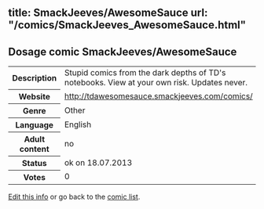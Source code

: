 title: SmackJeeves/AwesomeSauce
url: "/comics/SmackJeeves_AwesomeSauce.html"
---
Dosage comic SmackJeeves/AwesomeSauce
-----------------------------------------

<p id="msg"></p>
<script type="text/javascript">
if (window.location.search === '?edit_info_mail=sent_ok') {
  var elem = document.getElementById("msg");
  elem.innerHTML = 'Edited information sucessfully sent for review, which is usually done daily. Thanks!';
  elem.className = 'ok';
}
</script>
<table class="comicinfo">
<tr>
<th>Description</th><td>Stupid comics from the dark depths of TD's notebooks. View at your own risk. Updates never.</td>
</tr>
<tr>
<th>Website</th><td><a href="http://tdawesomesauce.smackjeeves.com/comics/">http://tdawesomesauce.smackjeeves.com/comics/</a></td>
</tr>
<tr>
<th>Genre</th><td>Other</td>
</tr>
<tr>
<th>Language</th><td>English</td>
</tr>
<tr>
<th>Adult content</th><td>no</td>
</tr>
<tr>
<th>Status</th><td>ok on 18.07.2013</td>
</tr>
<tr>
<th>Votes</th><td>0</td>
</tr>
</table>

[Edit this info](SmackJeeves_AwesomeSauce_edit.html) or go back to the [comic list](../comic-index.html).
